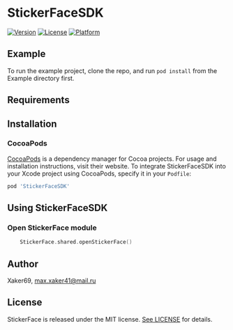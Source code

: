 # StickerFaceSDK

<!-- [![CI Status](https://img.shields.io/travis/Xaker69/StickerFace.svg?style=flat)](https://travis-ci.org/Xaker69/StickerFace) -->
[![Version](https://img.shields.io/cocoapods/v/StickerFaceSDK.svg?style=flat)](https://cocoapods.org/pods/StickerFaceSDK)
[![License](https://img.shields.io/cocoapods/l/StickerFaceSDK.svg?style=flat)](https://cocoapods.org/pods/StickerFaceSDK)
[![Platform](https://img.shields.io/cocoapods/p/StickerFaceSDK.svg?style=flat)](https://cocoapods.org/pods/StickerFaceSDK)

## Example

To run the example project, clone the repo, and run `pod install` from the Example directory first.

## Requirements

## Installation

### CocoaPods

[CocoaPods](https://cocoapods.org) is a dependency manager for Cocoa projects. For usage and installation instructions, visit their website. To integrate StickerFaceSDK into your Xcode project using CocoaPods, specify it in your `Podfile`:

```ruby
pod 'StickerFaceSDK'
```

## Using StickerFaceSDK

### Open StickerFace module

```swift
    StickerFace.shared.openStickerFace()
```

## Author

Xaker69, max.xaker41@mail.ru

## License

StickerFace is released under the MIT license. [See LICENSE](https://github.com/startfellows/StickerFaceSDK/blob/master/LICENSE) for details.
